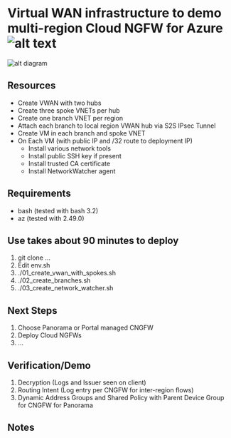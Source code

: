 # Virtual WAN infrastructure to demo multi-region Cloud NGFW for Azure![alt text](image.jpg)
![alt diagram](media.png)

## Resources 
- Create VWAN with two hubs
- Create three spoke VNETs per hub
- Create one branch VNET per region
- Attach each branch to local region VWAN hub via S2S IPsec Tunnel
- Create VM in each branch and spoke VNET
- On Each VM (with public IP and /32 route to deployment IP)
	- Install various network tools
	- Install public SSH key if present
	- Install trusted CA certificate
	- Install NetworkWatcher agent

## Requirements
- bash (tested with bash 3.2)
- az (tested with 2.49.0)

## Use takes about 90 minutes to deploy
1. git clone ...
2. Edit env.sh
3. ./01_create_vwan_with_spokes.sh
4. ./02_create_branches.sh
5. ./03_create_network_watcher.sh

## Next Steps
1. Choose Panorama or Portal managed CNGFW
2. Deploy Cloud NGFWs
3. ...

## Verification/Demo
1. Decryption (Logs and Issuer seen on client)
2. Routing Intent (Log entry per CNGFW for inter-region flows)
3. Dynamic Address Groups and Shared Policy with Parent Device Group for CNGFW for Panorama

## Notes
